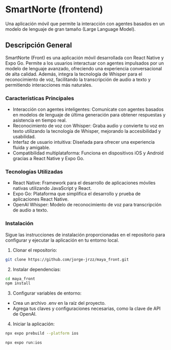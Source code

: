 # SmartNorte (frontend)

Una aplicación móvil que permite la interacción con agentes basados en un modelo de lenguaje de gran tamaño (Large Language Model).

## Descripción General

SmartNorte (Front) es una aplicación móvil desarrollada con React Native y Expo Go. Permite a los usuarios interactuar con agentes impulsados por un modelo de lenguaje avanzado, ofreciendo una experiencia conversacional de alta calidad. Además, integra la tecnología de Whisper para el reconocimiento de voz, facilitando la transcripción de audio a texto y permitiendo interacciones más naturales.

### Características Principales

- Interacción con agentes inteligentes: Comunícate con agentes basados en modelos de lenguaje de última generación para obtener respuestas y asistencia en tiempo real.
- Reconocimiento de voz con Whisper: Graba audio y convierte tu voz en texto utilizando la tecnología de Whisper, mejorando la accesibilidad y usabilidad.
- Interfaz de usuario intuitiva: Diseñada para ofrecer una experiencia fluida y amigable.
- Compatibilidad multiplataforma: Funciona en dispositivos iOS y Android gracias a React Native y Expo Go.

### Tecnologías Utilizadas

- React Native: Framework para el desarrollo de aplicaciones móviles nativas utilizando JavaScript y React.
- Expo Go: Plataforma que simplifica el desarrollo y prueba de aplicaciones React Native.
- OpenAI Whisper: Modelo de reconocimiento de voz para transcripción de audio a texto.

### Instalación

Sigue las instrucciones de instalación proporcionadas en el repositorio para configurar y ejecutar la aplicación en tu entorno local.

1. Clonar el repositorio:
```bash
git clone https://github.com/jorge-jrzz/maya_front.git
```

2. Instalar dependencias:
```bash
cd maya_front
npm install
```
3. Configurar variables de entorno:
- Crea un archivo .env en la raíz del proyecto.
- Agrega tus claves y configuraciones necesarias, como la clave de API de OpenAI.

4.	Iniciar la aplicación:
   ```bash
   npx expo prebuild --platform ios
   ```

   ```bash
   npx expo run:ios
   ```